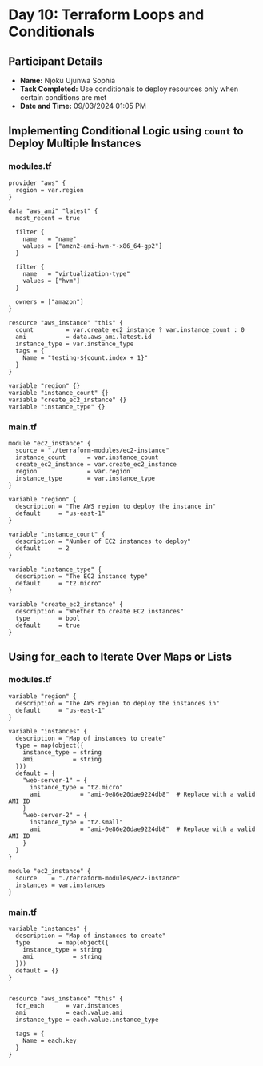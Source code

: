 # Day 10: Terraform Loops and Conditionals

## Participant Details

- **Name:** Njoku Ujunwa Sophia 
- **Task Completed:** Use conditionals to deploy resources only when certain conditions are met
- **Date and Time:** 09/03/2024 01:05 PM

## Implementing Conditional Logic using `count` to Deploy Multiple Instances
### modules.tf
```hcl
provider "aws" {
  region = var.region
}

data "aws_ami" "latest" {
  most_recent = true

  filter {
    name   = "name"
    values = ["amzn2-ami-hvm-*-x86_64-gp2"]
  }

  filter {
    name   = "virtualization-type"
    values = ["hvm"]
  }

  owners = ["amazon"]
}

resource "aws_instance" "this" {
  count         = var.create_ec2_instance ? var.instance_count : 0
  ami           = data.aws_ami.latest.id
  instance_type = var.instance_type
  tags = {
    Name = "testing-${count.index + 1}"
  }
}

variable "region" {}
variable "instance_count" {}
variable "create_ec2_instance" {}
variable "instance_type" {}
```
### main.tf
```hcl
module "ec2_instance" {
  source = "./terraform-modules/ec2-instance"
  instance_count      = var.instance_count
  create_ec2_instance = var.create_ec2_instance
  region              = var.region
  instance_type       = var.instance_type
}

variable "region" {
  description = "The AWS region to deploy the instance in"
  default     = "us-east-1"
}

variable "instance_count" {
  description = "Number of EC2 instances to deploy"
  default     = 2
}

variable "instance_type" {
  description = "The EC2 instance type"
  default     = "t2.micro"
}

variable "create_ec2_instance" {
  description = "Whether to create EC2 instances"
  type        = bool
  default     = true
}
```


## Using for_each to Iterate Over Maps or Lists
### modules.tf
```hcl
variable "region" {
  description = "The AWS region to deploy the instances in"
  default     = "us-east-1"
}

variable "instances" {
  description = "Map of instances to create"
  type = map(object({
    instance_type = string
    ami           = string
  }))
  default = {
    "web-server-1" = {
      instance_type = "t2.micro"
      ami           = "ami-0e86e20dae9224db8"  # Replace with a valid AMI ID
    }
    "web-server-2" = {
      instance_type = "t2.small"
      ami           = "ami-0e86e20dae9224db8"  # Replace with a valid AMI ID
    }
  }
}

module "ec2_instance" {
  source    = "./terraform-modules/ec2-instance"
  instances = var.instances
}
```
### main.tf
```hcl
variable "instances" {
  description = "Map of instances to create"
  type        = map(object({
    instance_type = string
    ami           = string
  }))
  default = {}
}


resource "aws_instance" "this" {
  for_each      = var.instances
  ami           = each.value.ami
  instance_type = each.value.instance_type

  tags = {
    Name = each.key
  }
}
```
